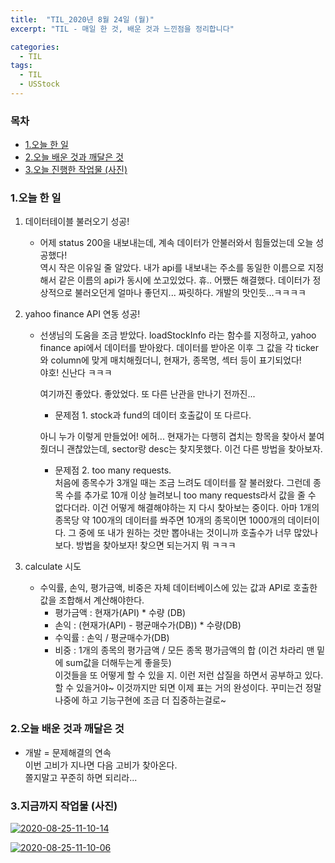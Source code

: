 ```yaml
---
title:  "TIL_2020년 8월 24일 (월)"
excerpt: "TIL - 매일 한 것, 배운 것과 느낀점을 정리합니다"

categories:
  - TIL
tags:
  - TIL
  - USStock
---
```



<h3>목차</h3>

- [1.오늘 한 일](#1오늘-한-일)
- [2.오늘 배운 것과 깨달은 것](#2오늘-배운-것과-깨달은-것)
- [3.오늘 진행한 작업물 (사진)](#3오늘-진행한-작업물-사진)
  

### 1.오늘 한 일

1. 데이터테이블 불러오기 성공!
    - 어제 status 200을 내보내는데, 계속 데이터가 안불러와서 힘들었는데 오늘 성공했다!    
      역시 작은 이유일 줄 알았다. 내가 api를 내보내는 주소를 동일한 이름으로 지정해서 같은 이름의 api가 동시에 쏘고있었다.
      휴.. 어쨌든 해결했다. 데이터가 정상적으로 불러오던게 얼마나 좋던지... 짜릿하다. 개발의 맛인듯...ㅋㅋㅋㅋ

      
    
2. yahoo finance API 연동 성공!
    - 선생님의 도움을 조금 받았다. loadStockInfo 라는 함수를 지정하고, yahoo finance api에서 데이터를 받아왔다.
      데이터를 받아온 이후 그 값을 각 ticker와 column에 맞게 매치해줬더니, 현재가, 종목명, 섹터 등이 표기되었다!     
      야호! 신난다 ㅋㅋㅋ       
    
      
    
      여기까진 좋았다. 좋았었다. 또 다른 난관을 만나기 전까진...    
    
      -  문제점 1. stock과 fund의 데이터 호출값이 또 다르다.   
    
        아니 누가 이렇게 만들었어! 에허... 현재가는 다행히 겹치는 항목을 찾아서 붙여줬더니 괜찮았는데, sector랑 desc는 찾지못했다. 이건 다른 방법을 찾아보자.
    
         - 문제점 2. too many requests.   
        처음에 종목수가 3개일 때는 조금 느려도 데이터를 잘 불러왔다.
        그런데 종목 수를 추가로 10개 이상 늘려보니 too many requests라서 값을 줄 수 없다더라. 이건 어떻게 해결해야하는 지 다시 찾아보는 중이다. 아마 1개의 종목당 약 100개의 데이터를 쏴주면 10개의 종목이면 1000개의 데이터이다. 그 중에 또 내가 원하는 것만 뽑아내는 것이니까 호출수가 너무 많았나보다. 방법을 찾아보자! 찾으면 되는거지 뭐 ㅋㅋㅋ
    
        
    
3. calculate 시도
    - 수익률, 손익, 평가금액, 비중은 자체 데이터베이스에 있는 값과 API로 호출한 값을 조합해서 계산해야한다.
        - 평가금액 : 현재가(API) * 수량 (DB)
        - 손익 : (현재가(API) - 평균매수가(DB)) * 수량(DB)
        - 수익률 : 손익 / 평균매수가(DB)   
        - 비중 : 1개의 종목의 평가금액 / 모든 종목 평가금액의 합 (이건 차라리 맨 밑에 sum값을 더해두는게 좋을듯)    
    이것들을 또 어떻게 할 수 있을 지. 이런 저런 삽질을 하면서 공부하고 있다. 할 수 있을거야~
    이것까지만 되면 이제 표는 거의 완성이다. 꾸미는건 정말 나중에 하고 기능구현에 조금 더 집중하는걸로~    

### 2.오늘 배운 것과 깨달은 것

- 개발 = 문제해결의 연속     
    이번 고비가 지나면 다음 고비가 찾아온다.   
    쫄지말고 꾸준히 하면 되리라...

### 3.지금까지 작업물 (사진)

<a href="https://ibb.co/w6fWtZN"><img src="https://i.ibb.co/XJqsHfZ/2020-08-25-11-10-14.png" alt="2020-08-25-11-10-14" border="0"></a>    

<a href="https://ibb.co/rc8PB35"><img src="https://i.ibb.co/hZQ5Gc2/2020-08-25-11-10-06.png" alt="2020-08-25-11-10-06" border="0"></a>


